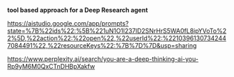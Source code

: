 **tool based approach for a Deep Research agent**

https://aistudio.google.com/app/prompts?state=%7B%22ids%22:%5B%221uN1O1l237lD2SNrHrS5WA0fL8ipYVoTo%22%5D,%22action%22:%22open%22,%22userId%22:%22103961307342447084491%22,%22resourceKeys%22:%7B%7D%7D&usp=sharing

https://www.perplexity.ai/search/you-are-a-deep-thinking-ai-you-Rp9yM6M0QxCTnDHBpXakfw
